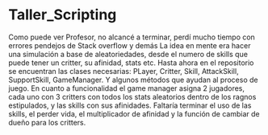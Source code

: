 # Taller_Scripting
 Como puede ver Profesor, no alcancé a terminar, perdí mucho tiempo con errores pendejos de Stack overflow y demás
 La idea en mente era hacer una simulación a base de aleatoriedades, desde el numero de skills que puede tener un critter, su afinidad, stats etc.
 Hasta ahora en el repositorio se encuentran las clases necesarias: PLayer, Critter, Skill, AttackSkill, SupportSkill, GameManager. Y algunos métodos que ayudan al proceso de juego.
 En cuanto a funcionalidad el game manager asigna 2 jugadores, cada uno con 3 critters con todos los stats aleatorios dentro de los ragnos estipulados, y las skills con sus afinidades.
Faltaría terminar el uso de las skills, el perder vida, el multiplicador de afinidad y la función de cambiar de dueño para los critters.
